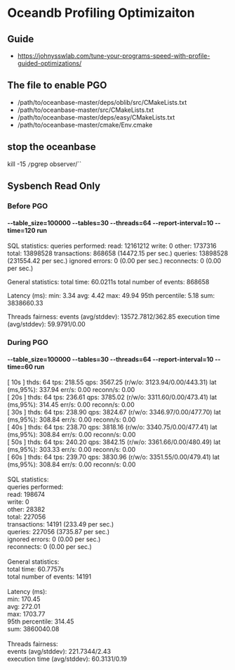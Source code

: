 # Oceandb Profiling Optimizaiton
## Guide
* https://johnysswlab.com/tune-your-programs-speed-with-profile-guided-optimizations/

## The file to enable PGO
* /path/to/oceanbase-master/deps/oblib/src/CMakeLists.txt
* /path/to/oceanbase-master/src/CMakeLists.txt
* /path/to/oceanbase-master/deps/easy/CMakeLists.txt
* /path/to/oceanbase-master/cmake/Env.cmake

## stop the oceanbase
kill -15 `/`pgrep observer/``

## Sysbench Read Only
### Before PGO
#### --table_size=100000 --tables=30 --threads=64 --report-interval=10 --time=120 run
SQL statistics:
    queries performed:
        read:                            12161212
        write:                           0
        other:                           1737316
        total:                           13898528
    transactions:                        868658 (14472.15 per sec.)
    queries:                             13898528 (231554.42 per sec.)
    ignored errors:                      0      (0.00 per sec.)
    reconnects:                          0      (0.00 per sec.)

General statistics:
    total time:                          60.0211s
    total number of events:              868658

Latency (ms):
         min:                                    3.34
         avg:                                    4.42
         max:                                   49.94
         95th percentile:                        5.18
         sum:                              3838660.33

Threads fairness:
    events (avg/stddev):           13572.7812/362.85
    execution time (avg/stddev):   59.9791/0.00

### During PGO
#### --table_size=100000 --tables=30 --threads=64 --report-interval=10 --time=60 run
[ 10s ] thds: 64 tps: 218.55 qps: 3567.25 (r/w/o: 3123.94/0.00/443.31) lat (ms,95%): 337.94 err/s: 0.00 reconn/s: 0.00<br />
[ 20s ] thds: 64 tps: 236.61 qps: 3785.02 (r/w/o: 3311.60/0.00/473.41) lat (ms,95%): 314.45 err/s: 0.00 reconn/s: 0.00<br />
[ 30s ] thds: 64 tps: 238.90 qps: 3824.67 (r/w/o: 3346.97/0.00/477.70) lat (ms,95%): 308.84 err/s: 0.00 reconn/s: 0.00<br />
[ 40s ] thds: 64 tps: 238.70 qps: 3818.16 (r/w/o: 3340.75/0.00/477.41) lat (ms,95%): 308.84 err/s: 0.00 reconn/s: 0.00<br />
[ 50s ] thds: 64 tps: 240.20 qps: 3842.15 (r/w/o: 3361.66/0.00/480.49) lat (ms,95%): 303.33 err/s: 0.00 reconn/s: 0.00<br />
[ 60s ] thds: 64 tps: 239.70 qps: 3830.96 (r/w/o: 3351.55/0.00/479.41) lat (ms,95%): 308.84 err/s: 0.00 reconn/s: 0.00<br />
<br />
SQL statistics: <br />
    queries performed: <br />
        read:                            198674 <br />
        write:                           0 <br />
        other:                           28382 <br />
        total:                           227056 <br />
    transactions:                        14191  (233.49 per sec.) <br />
    queries:                             227056 (3735.87 per sec.) <br />
    ignored errors:                      0      (0.00 per sec.) <br />
    reconnects:                          0      (0.00 per sec.) <br />
<br />
General statistics: <br />
    total time:                          60.7757s <br />
    total number of events:              14191 <br />
<br />
Latency (ms): <br />
         min:                                  170.45 <br />
         avg:                                  272.01 <br />
         max:                                 1703.77 <br />
         95th percentile:                      314.45 <br />
         sum:                              3860040.08 <br />
<br />
Threads fairness: <br />
    events (avg/stddev):           221.7344/2.43 <br />
    execution time (avg/stddev):   60.3131/0.19 <br />
